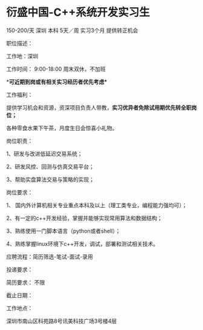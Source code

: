 # 衍盛中国-C++系统开发实习生

150-200/天 深圳 本科 5天／周 实习3个月 提供转正机会

职位描述：

工作地：深圳

工作时间： 9:00-18:00 周末双休，不加班

***可近期到岗或有相关实习经历者优先考虑\***



工作福利：

提供学习机会和资源，资深项目负责人带教，**实习优异者免除试用期优先转全职岗位；**

各种零食水果下午茶，月度生日会惊喜小礼物。

 

岗位职责：       

1、研发与改进低延迟交易系统；

2、研发风控、回测与仿真交易平台；

3、帮助实盘算法交易与策略的实现；

岗位要求：

1、 国内外计算机相关专业重点本科及以上（理工类专业，编程能力强均可）；

2、有一定的c++开发经验，掌握并能够实现常用算法和数据结构；

3、熟练使用一门脚本语言（python或者shell）；

4、熟练掌握linux环境下c++开发，调试，部署和测试相关技术。



应聘流程：简历筛选-笔试-面试-录用

投递要求：

简历要求： 不限

截止日期：

工作地点：

深圳市南山区科苑路8号讯美科技广场3号楼4层